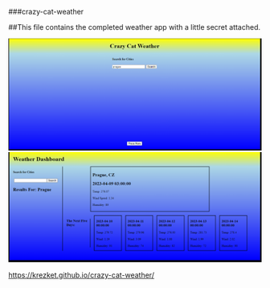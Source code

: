 ###crazy-cat-weather

##This file contains the completed weather app with a little secret attached.

![alt text](./assets/images/Screenshot%202023-04-08%20180223.png/)
![alt text](./assets/images/Screenshot%202023-04-08%20180309.png/)

https://krezket.github.io/crazy-cat-weather/